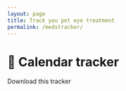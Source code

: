 ```yaml
---
layout: page
title: Track you pet eye treatment
permalink: /medstracker/
---
```


# 📸 Calendar tracker 

Download this tracker 

